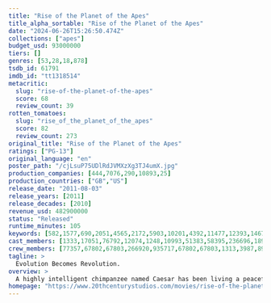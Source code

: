 ```yaml
---
title: "Rise of the Planet of the Apes"
title_alpha_sortable: "Rise of the Planet of the Apes"
date: "2024-06-26T15:26:50.474Z"
collections: ["apes"]
budget_usd: 93000000
tiers: []
genres: [53,28,18,878]
tsdb_id: 61791
imdb_id: "tt1318514"
metacritic:
  slug: "rise-of-the-planet-of-the-apes"
  score: 68
  review_count: 39
rotten_tomatoes:
  slug: "rise_of_the_planet_of_the_apes"
  score: 82
  review_count: 273
original_title: "Rise of the Planet of the Apes"
ratings: ["PG-13"]
original_language: "en"
poster_path: "/cjLsuP75UDlRdJVMXzXg3TJ4umX.jpg"
production_companies: [444,7076,290,10893,25]
production_countries: ["GB","US"]
release_date: "2011-08-03"
release_years: [2011]
release_decades: [2010]
revenue_usd: 482900000
status: "Released"
runtime_minutes: 105
keywords: [582,1577,690,2051,4565,2172,5903,10201,4392,11477,12393,14673,14759,14762,157972,158025,177280,188953,188957,211000,238194,240119,258197,275266,280044,311444,322812,326891]
cast_members: [1333,17051,76792,12074,1248,10993,51383,58395,236696,189696,6645,1164341,14050,5892,35013,111195,42711,205560,1669240,62716,103285,208678,1366780,1396999,70175,134609,1225945,172883,172873,46906,11828,583061,198615,113930,64674,206618,58800,141787,145110,53720]
crew_members: [77357,67802,67803,266920,935717,67802,67803,1313,3987,898,58190]
tagline: >
  Evolution Becomes Revolution.
overview: >
  A highly intelligent chimpanzee named Caesar has been living a peaceful suburban life ever since he was born. But when he gets taken to a cruel primate facility, Caesar decides to revolt against those who have harmed him.
homepage: "https://www.20thcenturystudios.com/movies/rise-of-the-planet-of-the-apes"
---
```

